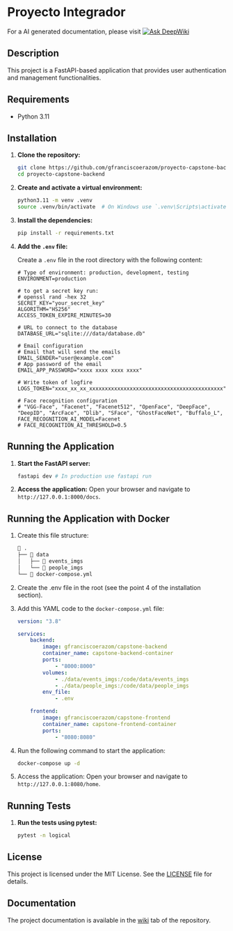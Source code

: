 # Proyecto Integrador

For a AI generated documentation, please visit [![Ask DeepWiki](https://deepwiki.com/badge.svg)](https://deepwiki.com/gfranciscoerazom/proyecto-capstone-backend)

## Description

This project is a FastAPI-based application that provides user authentication and management functionalities.

## Requirements

- Python 3.11

## Installation

1. **Clone the repository:**

    ```sh
    git clone https://github.com/gfranciscoerazom/proyecto-capstone-backend.git
    cd proyecto-capstone-backend
    ```

2. **Create and activate a virtual environment:**

    ```sh
    python3.11 -m venv .venv
    source .venv/bin/activate  # On Windows use `.venv\Scripts\activate`
    ```

3. **Install the dependencies:**

    ```sh
    pip install -r requirements.txt
    ```

4. **Add the `.env` file:**

    Create a `.env` file in the root directory with the following content:

    ```properties
    # Type of environment: production, development, testing
    ENVIRONMENT=production

    # to get a secret key run:
    # openssl rand -hex 32
    SECRET_KEY="your_secret_key"
    ALGORITHM="HS256"
    ACCESS_TOKEN_EXPIRE_MINUTES=30

    # URL to connect to the database
    DATABASE_URL="sqlite:///data/database.db"

    # Email configuration
    # Email that will send the emails
    EMAIL_SENDER="user@example.com"
    # App password of the email
    EMAIL_APP_PASSWORD="xxxx xxxx xxxx xxxx"

    # Write token of logfire
    LOGS_TOKEN="xxxx_xx_xx_xxxxxxxxxxxxxxxxxxxxxxxxxxxxxxxxxxxxxxxxxxx"

    # Face recognition configuration
    # "VGG-Face", "Facenet", "Facenet512", "OpenFace", "DeepFace", "DeepID", "ArcFace", "Dlib", "SFace", "GhostFaceNet", "Buffalo_L",
    FACE_RECOGNITION_AI_MODEL=Facenet
    # FACE_RECOGNITION_AI_THRESHOLD=0.5
    ```

## Running the Application

1. **Start the FastAPI server:**

    ```sh
    fastapi dev # In production use fastapi run
    ```

2. **Access the application:**
    Open your browser and navigate to `http://127.0.0.1:8000/docs`.

## Running the Application with Docker

1. Create this file structure:

    ```sh
    📁 .
    ├── 📁 data
    │   ├── 📁 events_imgs
    │   └── 📁 people_imgs
    └── 🐳 docker-compose.yml
    ```

2. Create the .env file in the root (see the point 4 of the installation section).

3. Add this YAML code to the `docker-compose.yml` file:

    ```yaml
    version: "3.8"

    services:
        backend:
            image: gfranciscoerazom/capstone-backend
            container_name: capstone-backend-container
            ports:
                - "8000:8000"
            volumes:
                - ./data/events_imgs:/code/data/events_imgs
                - ./data/people_imgs:/code/data/people_imgs
            env_file:
                - .env

        frontend:
            image: gfranciscoerazom/capstone-frontend
            container_name: capstone-frontend-container
            ports:
                - "8080:8080"
    ```

4. Run the following command to start the application:

    ```sh
    docker-compose up -d
    ```

5. Access the application:
    Open your browser and navigate to `http://127.0.0.1:8080/home`.

## Running Tests

1. **Run the tests using pytest:**

    ```sh
    pytest -n logical
    ```

## License

This project is licensed under the MIT License. See the [LICENSE](../LICENSE) file for details.

## Documentation

The project documentation is available in the [wiki](https://github.com/gfranciscoerazom/proyecto-capstone-backend/wiki) tab of the repository.
